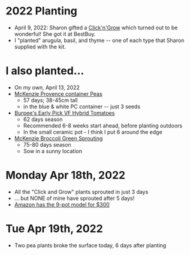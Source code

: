 # 2022 Planting

* April 9, 2022: Sharon gifted a [Click'n'Grow](https://www.amazon.ca/Click-Grow-Smart-Garden-Indoor/dp/B08ZJD2C4B/ref=sr_1_27?keywords=click+and+grow&qid=1650294347&sprefix=click+%2Caps%2C315&sr=8-27) which turned out to be wonderful!  She got it at BestBuy.
* I "planted" arugula, basil, and thyme -- one of each type that Sharon supplied with the kit.

# I also planted...

* On my own, April 13, 2022 
* [McKenzie Provence container Peas](https://mckenzieseeds.com/search?type=product&q=131010)
    * 57 days; 38-45cm tall
    * in the blue & white PC container -- just 3 seeds
* [Burpee's Early Pick VF Hybrid Tomatoes](https://www.burpee.com/tomato-burpees-early-pick-vf-hybrid-prod001174.html)
    * 62 days season
    * Recommended 6-8 weeks start ahead, before planting outdoors
    * In the small ceramic pot - I think I put 6 around the edge
* [McKenzie Broccoli Green Sprouting](https://mckenzieseeds.com/pages/search-results-page?q=139781)
    * 75-80 days season
    * Sow in a sunny location
 
# Monday Apr 18th, 2022

* All the "Click and Grow" plants sprouted in just 3 days
* ... but NONE of mine have sprouted after 5 days! 
* [Amazon has the 9-pot model for $300](https://www.amazon.ca/Click-Grow-Garden-Gardening-Lettuce/dp/B076CL2RQF/ref=sr_1_8?keywords=click+and+grow&qid=1650294156&sprefix=click+%2Caps%2C315&sr=8-8)

# Tue Apr 19th, 2022

* Two pea plants broke the surface today, 6 days after planting
